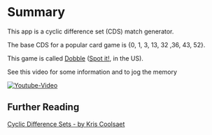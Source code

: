 # Summary

This app is a cyclic difference set (CDS) match generator.

The base CDS for a popular card game is {0, 1, 3, 13, 32 ,36, 43, 52}.

This game is called [Dobble](https://www.dobblegame.com/en/homepage/) ([Spot it!](https://www.spotitgame.com/), in the US).

See this video for some information and to jog the memory

[![Youtube-Video](https://img.youtube.com/vi/VTDKqW_GLkw/0.jpg)](https://youtu.be/VTDKqW_GLkw?t=891)

## Further Reading
[Cyclic Difference Sets - by Kris Coolsaet](http://www.inference.org.uk/cds/)
